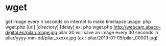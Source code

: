 # wget
get image every n seconds on internet to make timelapse
usage: php wget.php [url] [directory] [delay]
ex: php wget.php http://webcam.abaco-digital.es/pilar/image.jpg pilar 30
will save an image every 30 seconds in pilar/yyyy-mm-dd/pilar_xxxxx.jpg (ex : pilar/2019-01-05/pilar_00001.jpg)
